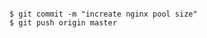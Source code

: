 <!-- layout:code post: custom-git-repository_making-changes-to-customconfig-files -->

```

$ git commit -m "increate nginx pool size"
$ git push origin master

```
